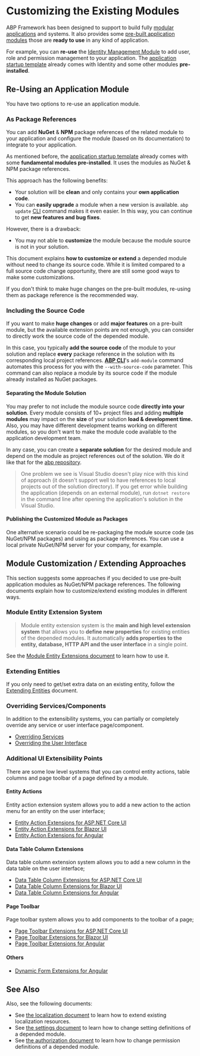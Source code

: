 # Customizing the Existing Modules

ABP Framework has been designed to support to build fully [modular applications](../../modularity/basics.md) and systems. It also provides some [pre-built application modules](../../../../modules/index.md) those are **ready to use** in any kind of application.

For example, you can **re-use** the [Identity Management Module](../../../../modules/identity.md) to add user, role and permission management to your application. The [application startup template](../../../../solution-templates/layered-web-application/index.md) already comes with Identity and some other modules **pre-installed**.

## Re-Using an Application Module

You have two options to re-use an application module.

### As Package References

You can add **NuGet** & **NPM** package references of the related module to your application and configure the module (based on its documentation) to integrate to your application.

As mentioned before, the [application startup template](../../../../solution-templates/layered-web-application/index.md) already comes with some **fundamental modules pre-installed**. It uses the modules as NuGet & NPM package references.

This approach has the following benefits:

* Your solution will be **clean** and only contains your **own application code**.
* You can **easily upgrade** a module when a new version is available. `abp update` [CLI](../../../../cli/index.md) command makes it even easier. In this way, you can continue to get **new features and bug fixes**.

However, there is a drawback:

* You may not able to **customize** the module because the module source is not in your solution.

This document explains **how to customize or extend** a depended module without need to change its source code. While it is limited compared to a full source code change opportunity, there are still some good ways to make some customizations.

If you don't think to make huge changes on the pre-built modules, re-using them as package reference is the recommended way.

### Including the Source Code

If you want to make **huge changes** or add **major features** on a pre-built module, but the available extension points are not enough, you can consider to directly work the source code of the depended module.

In this case, you typically **add the source code** of the module to your solution and replace **every** package reference in the solution with its corresponding local project references.  **[ABP CLI](../../../../cli/index.md)**'s `add-module` command automates this process for you with the `--with-source-code` parameter. This command can also replace a module by its source code if the module already installed as NuGet packages.


#### Separating the Module Solution

You may prefer to not include the module source code **directly into your solution**. Every module consists of 10+ project files and adding **multiple modules** may impact on the **size** of your solution **load & development time.** Also, you may have different development teams working on different modules, so you don't want to make the module code available to the application development team.

In any case, you can create a **separate solution** for the desired module and depend on the module as project references out of the solution. We do it like that for the [abp repository](https://github.com/abpframework/abp/).

> One problem we see is  Visual Studio doesn't play nice with this kind of approach (it doesn't support well to have references to local projects out of the solution directory). If you get error while building the application (depends on an external module), run `dotnet restore` in the command line after opening the application's solution in the Visual Studio.

#### Publishing the Customized Module as Packages

One alternative scenario could be re-packaging the module source code (as NuGet/NPM packages) and using as package references. You can use a local private NuGet/NPM server for your company, for example.

## Module Customization / Extending Approaches

This section suggests some approaches if you decided to use pre-built application modules as NuGet/NPM package references. The following documents explain how to customize/extend existing modules in different ways.

### Module Entity Extension System

> Module entity extension system is the **main and high level extension system** that allows you to **define new properties** for existing entities of the depended modules. It automatically **adds properties to the entity, database, HTTP API and the user interface** in a single point.

See the [Module Entity Extensions document](./module-entity-extensions.md) to learn how to use it.

### Extending Entities

If you only need to get/set extra data on an existing entity, follow the [Extending Entities](./customizing-application-modules-extending-entities.md) document.

### Overriding Services/Components

In addition to the extensibility systems, you can partially or completely override any service or user interface page/component.

* [Overriding Services](./customizing-application-modules-overriding-services.md)
* [Overriding the User Interface](./overriding-user-interface.md)

### Additional UI Extensibility Points

There are some low level systems that you can control entity actions, table columns and page toolbar of a page defined by a module.

#### Entity Actions

Entity action extension system allows you to add a new action to the action menu for an entity on the user interface;

* [Entity Action Extensions for ASP.NET Core UI](../../../ui/mvc-razor-pages/entity-action-extensions.md)
* [Entity Action Extensions for Blazor UI](../../../ui/blazor/entity-action-extensions.md)
* [Entity Action Extensions for Angular](../../../ui/angular/entity-action-extensions.md)

#### Data Table Column Extensions

Data table column extension system allows you to add a new column in the data table on the user interface;

* [Data Table Column Extensions for ASP.NET Core UI](../../../ui/mvc-razor-pages/data-table-column-extensions.md)
* [Data Table Column Extensions for Blazor UI](../../../ui/blazor/data-table-column-extensions.md)
* [Data Table Column Extensions for Angular](../../../ui/angular/data-table-column-extensions.md)

#### Page Toolbar

Page toolbar system allows you to add components to the toolbar of a page;

* [Page Toolbar Extensions for ASP.NET Core UI](../../../ui/mvc-razor-pages/page-toolbar-extensions.md)
* [Page Toolbar Extensions for Blazor UI](../../../ui/blazor/page-toolbar-extensions.md)
* [Page Toolbar Extensions for Angular](../../../ui/angular/page-toolbar-extensions.md)

#### Others

* [Dynamic Form Extensions for Angular](../../../ui/angular/dynamic-form-extensions.md)

## See Also

Also, see the following documents:

* See [the localization document](../../../fundamentals/localization.md) to learn how to extend existing localization resources.
* See [the settings document](../../../fundamentals/settings.md) to learn how to change setting definitions of a depended module.
* See [the authorization document](../../../fundamentals/authorization.md) to learn how to change permission definitions of a depended module.
